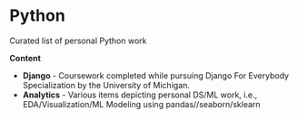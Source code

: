 # Python
Curated list of personal Python work

__Content__
- __Django__ - Coursework completed while pursuing Django For Everybody Specialization by the University of Michigan.
- __Analytics__ - Various items depicting personal DS/ML work, i.e., EDA/Visualization/ML Modeling using pandas//seaborn/sklearn
